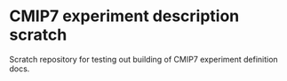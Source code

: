 # CMIP7 experiment description scratch

Scratch repository for testing out building of CMIP7 experiment definition docs.
